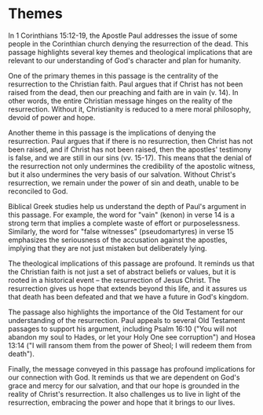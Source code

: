 # Themes

In 1 Corinthians 15:12-19, the Apostle Paul addresses the issue of some people in the Corinthian church denying the resurrection of the dead. This passage highlights several key themes and theological implications that are relevant to our understanding of God's character and plan for humanity.

One of the primary themes in this passage is the centrality of the resurrection to the Christian faith. Paul argues that if Christ has not been raised from the dead, then our preaching and faith are in vain (v. 14). In other words, the entire Christian message hinges on the reality of the resurrection. Without it, Christianity is reduced to a mere moral philosophy, devoid of power and hope.

Another theme in this passage is the implications of denying the resurrection. Paul argues that if there is no resurrection, then Christ has not been raised, and if Christ has not been raised, then the apostles' testimony is false, and we are still in our sins (vv. 15-17). This means that the denial of the resurrection not only undermines the credibility of the apostolic witness, but it also undermines the very basis of our salvation. Without Christ's resurrection, we remain under the power of sin and death, unable to be reconciled to God.

Biblical Greek studies help us understand the depth of Paul's argument in this passage. For example, the word for "vain" (kenon) in verse 14 is a strong term that implies a complete waste of effort or purposelessness. Similarly, the word for "false witnesses" (pseudomartyres) in verse 15 emphasizes the seriousness of the accusation against the apostles, implying that they are not just mistaken but deliberately lying.

The theological implications of this passage are profound. It reminds us that the Christian faith is not just a set of abstract beliefs or values, but it is rooted in a historical event – the resurrection of Jesus Christ. The resurrection gives us hope that extends beyond this life, and it assures us that death has been defeated and that we have a future in God's kingdom.

The passage also highlights the importance of the Old Testament for our understanding of the resurrection. Paul appeals to several Old Testament passages to support his argument, including Psalm 16:10 ("You will not abandon my soul to Hades, or let your Holy One see corruption") and Hosea 13:14 ("I will ransom them from the power of Sheol; I will redeem them from death").

Finally, the message conveyed in this passage has profound implications for our connection with God. It reminds us that we are dependent on God's grace and mercy for our salvation, and that our hope is grounded in the reality of Christ's resurrection. It also challenges us to live in light of the resurrection, embracing the power and hope that it brings to our lives.


